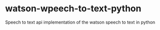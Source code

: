 # watson-wpeech-to-text-python
Speech to text api implementation of the watson speech to text in python
